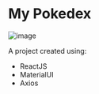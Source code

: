 # My Pokedex

![image](https://user-images.githubusercontent.com/69471715/213938498-4521209e-fd6b-4cd4-a973-60f29327961f.png)

A project created using:
- ReactJS
- MaterialUI
- Axios
